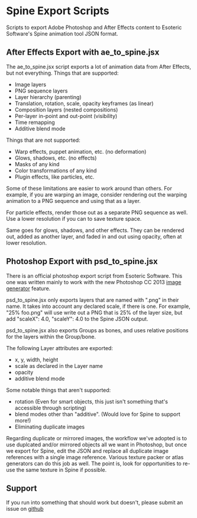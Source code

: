 Spine Export Scripts
====================

Scripts to export Adobe Photoshop and After Effects content to Esoteric Software's Spine animation tool JSON format.

After Effects Export with ae_to_spine.jsx
-------------------------
The ae_to_spine.jsx script exports a lot of animation data from After Effects, but not everything.  Things that are supported:

* Image layers
* PNG sequence layers
* Layer hierarchy (parenting)
* Translation, rotation, scale, opacity keyframes (as linear)
* Composition layers (nested compositions)
* Per-layer in-point and out-point (visibility)
* Time remapping
* Additive blend mode

Things that are not supported:

* Warp effects, puppet animation, etc. (no deformation)
* Glows, shadows, etc. (no effects)
* Masks of any kind
* Color transformations of any kind
* Plugin effects, like particles, etc.

Some of these limitations are easier to work around than others.  For example, if you are warping an image, consider rendering out the warping animation to a PNG sequence and using that as a layer.

For particle effects, render those out as a separate PNG sequence as well.  Use a lower resolution if you can to save texture space.

Same goes for glows, shadows, and other effects. They can be rendered out, added as another layer, and faded in and out using opacity, often at lower resolution.

Photoshop Export with psd_to_spine.jsx
-------------------------
There is an official photoshop export script from Esoteric Software.  This one was written mainly to work with the new Photoshop CC 2013 [image generator](http://blogs.adobe.com/photoshopdotcom/2013/09/introducing-adobe-generator-for-photoshop-cc.html) feature.

psd_to_spine.jsx only exports layers that are named with ".png" in their name.  It takes into account any declared scale, if there is one.  For example, "25% foo.png" will use write out a PNG that is 25% of the layer size, but add "scaleX": 4.0, "scaleY": 4.0 to the Spine JSON output.

psd_to_spine.jsx also exports Groups as bones, and uses relative positions for the layers within the Group/bone.

The following Layer attributes are exported:

* x, y, width, height
* scale as declared in the Layer name
* opacity
* additive blend mode

Some notable things that aren't supported:

* rotation  (Even for smart objects, this just isn't something that's accessible through scripting)
* blend modes other than "additive".  (Would love for Spine to support more!)
* Eliminating duplicate images

Regarding duplicate or mirrored images, the workflow we've adopted is to use duplcated and/or mirrored objects all we want in Photoshop, but once we export for Spine, edit the JSON and replace all duplicate image references with a single image reference.  Various texture packer or atlas generators can do this job as well.  The point is, look for opportunities to re-use the same texture in Spine if possible.

Support
-------
If you run into something that should work but doesn't, please submit an issue on [github](https://github.com/Bee-Cave-Games/spine_export)




